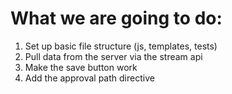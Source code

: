 What we are going to do:
========================

1) Set up basic file structure (js, templates, tests)
2) Pull data from the server via the stream api
3) Make the save button work
4) Add the approval path directive
